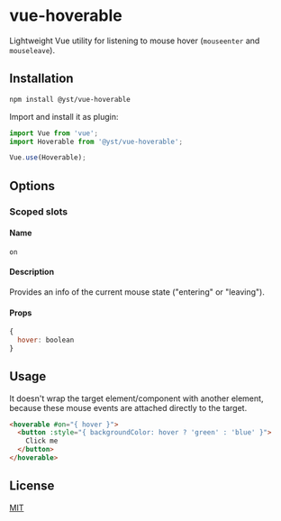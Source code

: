 # vue-hoverable
Lightweight Vue utility for listening to mouse hover (`mouseenter` and `mouseleave`).

## Installation
```bash
npm install @yst/vue-hoverable
```

Import and install it as plugin:

```js
import Vue from 'vue';
import Hoverable from '@yst/vue-hoverable';

Vue.use(Hoverable);
```

## Options
### Scoped slots
#### Name
`on`  

#### Description  
Provides an info of the current mouse state ("entering" or "leaving").

#### Props
```js
{
  hover: boolean
}
```

## Usage
It doesn't wrap the target element/component with another element, because these mouse events are attached directly to the target.

```html
<hoverable #on="{ hover }">
  <button :style="{ backgroundColor: hover ? 'green' : 'blue' }">
    Click me
  </button>
</hoverable>
```

## License
[MIT](http://opensource.org/licenses/MIT)